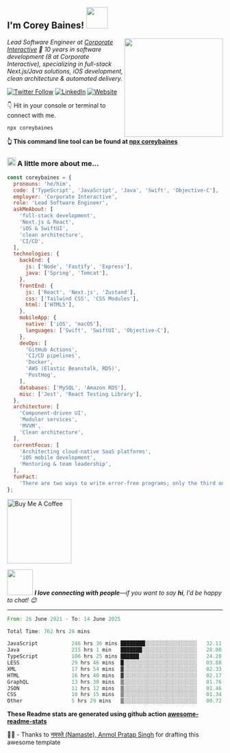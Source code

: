 <h2>I'm Corey Baines! <img src="https://media.giphy.com/media/LEe5yo2E9Fi3FmuEPK/giphy.gif" width="50"></h2>
<img align="right" src="https://media.giphy.com/media/j3dtanKNN4dY6jh6AG/giphy.gif" width="230">
<p><em>Lead Software Engineer at 
  <a href="https://www.corporateinteractive.com.au">Corporate Interactive</a> 🚀  
  10 years in software development (8 at Corporate Interactive), specializing in  
  full-stack Next.js/Java solutions, iOS development, clean architecture & automated delivery.
</em></p>

[![Twitter Follow](https://img.shields.io/twitter/follow/coreybaines?label=Follow)](https://twitter.com/intent/follow?screen_name=coreybaines)
[![LinkedIn](https://img.shields.io/badge/-LinkedIn-blue?style=flat-square&logo=LinkedIn&logoColor=white&link=https://www.linkedin.com/in/coreybaines/)](https://www.linkedin.com/in/coreybaines/)
[![Website](https://img.shields.io/badge/Website-46a2f1.svg?&style=flat-square&logo=Google-Chrome&logoColor=white&link=https://coreybaines.com/)](https://coreybaines.com/)

👇 Hit in your console or terminal to connect with me.

```bash
npx coreybaines
```

**👆 This command line tool can be found at [npx coreybaines](https://github.com/coreybain/npx_card)**

### <img src="https://media.giphy.com/media/UVG0BN8TOMKkPOJS6e/source.gif" height="20"> A little more about me...

```javascript
const coreybaines = {
  pronouns: 'he/him',
  code: ['TypeScript', 'JavaScript', 'Java', 'Swift', 'Objective-C'],
  employer: 'Corporate Interactive',
  role: 'Lead Software Engineer',
  askMeAbout: [
    'full-stack development',
    'Next.js & React',
    'iOS & SwiftUI',
    'clean architecture',
    'CI/CD',
  ],
  technologies: {
    backEnd: {
      js: ['Node', 'Fastify', 'Express'],
      java: ['Spring', 'Tomcat'],
    },
    frontEnd: {
      js: ['React', 'Next.js', 'Zustand'],
      css: ['Tailwind CSS', 'CSS Modules'],
      html: ['HTML5'],
    },
    mobileApp: {
      native: ['iOS', 'macOS'],
      languages: ['Swift', 'SwiftUI', 'Objective-C'],
    },
    devOps: [
      'GitHub Actions',
      'CI/CD pipelines',
      'Docker',
      'AWS (Elastic Beanstalk, RDS)',
      'PostHog',
    ],
    databases: ['MySQL', 'Amazon RDS'],
    misc: ['Jest', 'React Testing Library'],
  },
  architecture: [
    'Component-driven UI',
    'Modular services',
    'MVVM',
    'Clean architecture',
  ],
  currentFocus: [
    'Architecting cloud-native SaaS platforms',
    'iOS mobile development',
    'Mentoring & team leadership',
  ],
  funFact:
    'There are two ways to write error-free programs; only the third one works.',
};
```

<a href="https://www.buymeacoffee.com/coreybaines" target="_blank"> <img src="https://cdn.buymeacoffee.com/buttons/v2/default-red.png" alt="Buy Me A Coffee" width="150" > </a>

<img src="https://media.giphy.com/media/LnQjpWaON8nhr21vNW/giphy.gif" width="60"> <em><b>I love connecting with people</b>—if you want to say <b>hi</b>, I’d be happy to chat! 😊</em>

---

<!--START_SECTION:waka-->

```rust
From: 26 June 2021 - To: 14 June 2025

Total Time: 762 hrs 28 mins

JavaScript           246 hrs 36 mins ████████░░░░░░░░░░░░░░░░░   32.11 %
Java                 215 hrs 1 min   ███████░░░░░░░░░░░░░░░░░░   28.00 %
TypeScript           186 hrs 25 mins ██████░░░░░░░░░░░░░░░░░░░   24.28 %
LESS                 29 hrs 46 mins  █░░░░░░░░░░░░░░░░░░░░░░░░   03.88 %
XML                  17 hrs 54 mins  ▓░░░░░░░░░░░░░░░░░░░░░░░░   02.33 %
HTML                 16 hrs 40 mins  ▓░░░░░░░░░░░░░░░░░░░░░░░░   02.17 %
GraphQL              13 hrs 30 mins  ▒░░░░░░░░░░░░░░░░░░░░░░░░   01.76 %
JSON                 11 hrs 12 mins  ▒░░░░░░░░░░░░░░░░░░░░░░░░   01.46 %
CSS                  10 hrs 15 mins  ▒░░░░░░░░░░░░░░░░░░░░░░░░   01.34 %
Other                5 hrs 29 mins   ▒░░░░░░░░░░░░░░░░░░░░░░░░   00.72 %
```

<!--END_SECTION:waka-->

**These Readme stats are generated using github action [awesome-readme-stats](https://github.com/anmol098/waka-readme-stats)**

🙏🏻 - Thanks to <a href="https://github.com/anmol098/">नमस्ते (Namaste), Anmol Pratap Singh</a> for drafting this awesome template
